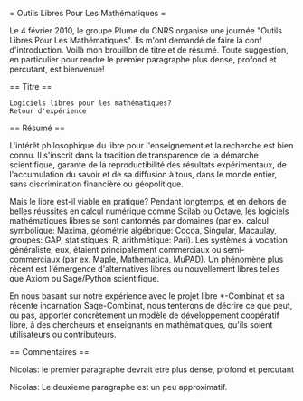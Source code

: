 = Outils Libres Pour Les Mathématiques =

Le 4 février 2010, le groupe Plume du CNRS organise une journée "Outils Libres Pour Les Mathématiques". Ils m'ont demandé de faire la conf d'introduction. Voilà mon brouillon de titre et de résumé. Toute suggestion, en particulier pour rendre le premier paragraphe plus dense, profond et percutant, est bienvenue!

== Titre ==

	Logiciels libres pour les mathématiques?
	Retour d'expérience

== Résumé ==

L'intérêt philosophique du libre pour l'enseignement et la recherche
est bien connu. Il s'inscrit dans la tradition de transparence de la
démarche scientifique, garante de la reproductibilité des résultats
expérimentaux, de l'accumulation du savoir et de sa diffusion à tous,
dans le monde entier, sans discrimination financière ou géopolitique.

Mais le libre est-il viable en pratique? Pendant longtemps, et en
dehors de belles réussites en calcul numérique comme Scilab ou Octave,
les logiciels mathématiques libres se sont cantonnés par domaines (par
ex. calcul symbolique: Maxima, géométrie algébrique: Cocoa, Singular, Macaulay, 
groupes: GAP, statistiques: R, arithmétique: Pari).
Les systèmes à vocation généraliste, eux, étaient principalement commerciaux ou
semi-commerciaux (par ex. Maple, Mathematica, MuPAD). Un phénomène
plus récent est l'émergence d'alternatives libres ou nouvellement
libres telles que Axiom ou Sage/Python scientifique.

En nous basant sur notre expérience avec le projet libre *-Combinat et
sa récente incarnation Sage-Combinat, nous tenterons de décrire ce que
peut, ou pas, apporter concrètement un modèle de développement
coopératif libre, à des chercheurs et enseignants en mathématiques,
qu'ils soient utilisateurs ou contributeurs.

== Commentaires ==

Nicolas: le premier paragraphe devrait etre plus dense, profond et percutant

Nicolas: Le deuxieme paragraphe est un peu approximatif.
